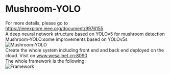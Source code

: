 # Mushroom-YOLO  
For more details, please go to https://ieeexplore.ieee.org/document/9976155  
A deep neural network structure based on YOLOv5 for mushroom detection  
Mushroom-YOLO:some improvements based on YOLOv5s  
![Mushroom-YOLO](https://github.com/WesailGo/Mushroom-YOLO/assets/112945977/474f8233-e2ae-4303-b388-b131eb0df87d)  
Create the whole system including front end and back end deployed on the cloud. Visit on www.wesailnet.cn:8090  
The whole framework is the following:  
![Framework](https://github.com/WesailGo/Mushroom-YOLO/assets/112945977/e9f3cc42-bfad-4523-996d-6e6f16a71fef)
